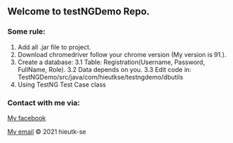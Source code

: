 ## Welcome to testNGDemo Repo.
### Some rule:
1. Add all .jar file to project.
2. Download chromedriver follow your chrome version (My version is 91.).
3. Create a database:
  3.1 Table: Registration(Username, Password, FullName, Role).
  3.2 Data depends on you.
  3.3 Edit code in: TestNGDemo/src/java/com/hieutkse/testngdemo/dbutils
4. Using TestNG Test Case class
### Contact with me via:
[My facebook](https://facebook.com/hieutk.se)

[My email](hieutk.se@gmail.com)
© 2021 hieutk-se
